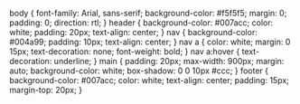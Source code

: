 body {
    font-family: Arial, sans-serif;
    background-color: #f5f5f5;
    margin: 0;
    padding: 0;
    direction: rtl;
}
header {
    background-color: #007acc;
    color: white;
    padding: 20px;
    text-align: center;
}
nav {
    background-color: #004a99;
    padding: 10px;
    text-align: center;
}
nav a {
    color: white;
    margin: 0 15px;
    text-decoration: none;
    font-weight: bold;
}
nav a:hover {
    text-decoration: underline;
}
main {
    padding: 20px;
    max-width: 900px;
    margin: auto;
    background-color: white;
    box-shadow: 0 0 10px #ccc;
}
footer {
    background-color: #007acc;
    color: white;
    text-align: center;
    padding: 15px;
    margin-top: 20px;
}
